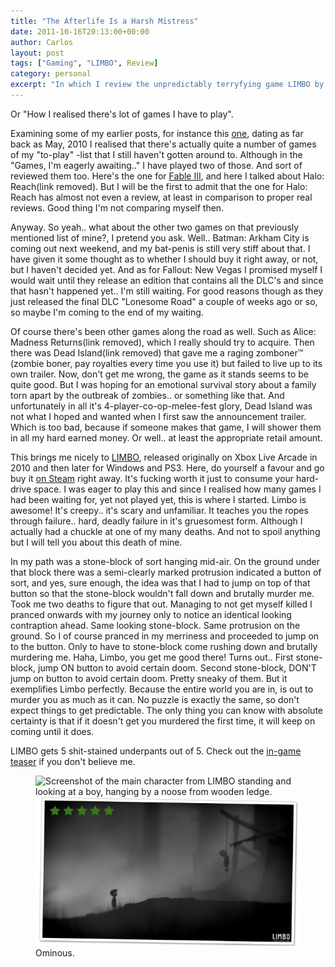```yaml
---
title: "The Afterlife Is a Harsh Mistress"
date: 2011-10-16T20:13:00+00:00
author: Carlos
layout: post
tags: ["Gaming", "LIMBO", Review]
category: personal
excerpt: "In which I review the unpredictably terryfying game LIMBO by Playdead."
---
```

Or "How I realised there's lot of games I have to play".

Examining some of my earlier posts, for instance this [one](/blog/games-im-eagerly-awaiting), dating as far back as May, 2010 I realised that there's actually quite a number of games of my "to-play" -list that I still haven't gotten around to. Although in the "Games, I'm eagerly awaiting.." I have played two of those. And sort of reviewed them too. Here's the one for [Fable III](/blog/fable-iii-kind-of-review), and here I talked about Halo: Reach(link removed). But I will be the first to admit that the one for Halo: Reach has almost not even a review, at least in comparison to proper real reviews. Good thing I'm not comparing myself then.

Anyway. So yeah.. what about the other two games on that previously mentioned list of mine?, I pretend you ask. Well.. Batman: Arkham City is coming out next weekend, and my bat-penis is still very stiff about that. I have given it some thought as to whether I should buy it right away, or not, but I haven't decided yet. And as for Fallout: New Vegas I promised myself I would wait until they release an edition that contains all the DLC's and since that hasn't happened yet.. I'm still waiting. For good reasons though as they just released the final DLC "Lonesome Road" a couple of weeks ago or so, so maybe I'm coming to the end of my waiting.

Of course there's been other games along the road as well. Such as Alice: Madness Returns(link removed), which I really should try to acquire. Then there was Dead Island(link removed) that gave me a raging zomboner™ (zombie boner, pay royalties every time you use it) but failed to live up to its own trailer. Now, don't get me wrong, the game as it stands seems to be quite good. But I was hoping for an emotional survival story about a family torn apart by the outbreak of zombies.. or something like that. And unfortunately in all it's 4-player-co-op-melee-fest glory, Dead Island was not what I hoped and wanted when I first saw the announcement trailer. Which is too bad, because if someone makes that game, I will shower them in all my hard earned money. Or well.. at least the appropriate retail amount.

This brings me nicely to [LIMBO](http://limbogame.org/), released originally on Xbox Live Arcade in 2010 and then later for Windows and PS3. Here, do yourself a favour and go buy it [on Steam](http://store.steampowered.com/app/48000/) right away. It's fucking worth it just to consume your hard-drive space. I was eager to play this and since I realised how many games I had been waiting for, yet not played yet, this is where I started. Limbo is awesome! It's creepy.. it's scary and unfamiliar. It teaches you the ropes through failure.. hard, deadly failure in it's gruesomest form. Although I actually had a chuckle at one of my many deaths. And not to spoil anything but I will tell you about this death of mine.

In my path was a stone-block of sort hanging mid-air. On the ground under that block there was a semi-clearly marked protrusion indicated a button of sort, and yes, sure enough, the idea was that I had to jump on top of that button so that the stone-block wouldn't fall down and brutally murder me. Took me two deaths to figure that out. Managing to not get myself killed I pranced onwards with my journey only to notice an identical looking contraption ahead. Same looking stone-block. Same protrusion on the ground. So I of course pranced in my merriness and proceeded to jump on to the button. Only to have to stone-block come rushing down and brutally murdering me. Haha, Limbo, you get me good there! Turns out.. First stone-block, jump ON button to avoid certain doom. Second stone-block, DON'T jump on button to avoid certain doom. Pretty sneaky of them. But it exemplifies Limbo perfectly. Because the entire world you are in, is out to murder you as much as it can. No puzzle is exactly the same, so don't expect things to get predictable. The only thing you can know with absolute certainty is that if it doesn't get you murdered the first time, it will keep on coming until it does.

LIMBO gets 5 shit-stained underpants out of 5. Check out the [in-game teaser](http://www.youtube.com/watch?v=Y4HSyVXKYz8) if you don't believe me.

<figure>
    <img class="js-lazy-load" data-original="/assets/posts/2011/10/stuck-in-limbo.png" alt="Screenshot of the main character from LIMBO standing and looking at a boy, hanging by a noose from wooden ledge.">
  <noscript>
    <img src="/assets/posts/2011/10/stuck-in-limbo.png" alt="Screenshot of the main character from LIMBO standing and looking at a boy, hanging by a noose from wooden ledge.">
  </noscript>
  <figcaption>Ominous.</figcaption>
</figure>